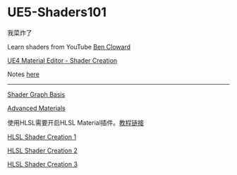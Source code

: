 # UE5-Shaders101

我菜炸了

Learn shaders from YouTube [Ben Cloward](https://www.youtube.com/@BenCloward)

[UE4 Material Editor - Shader Creation](https://www.youtube.com/playlist?list=PL78XDi0TS4lFlOVKsNC6LR4sCQhetKJqs)

Notes [here](/Notes/01-ShaderCreation/ShaderCreation.md)

-----

[Shader Graph Basis](https://www.youtube.com/playlist?list=PL78XDi0TS4lEBWa2Hpzg2SRC5njCcKydl)

[Advanced Materials](https://www.youtube.com/playlist?list=PL78XDi0TS4lGqHdLQGR2GHne85i9PebbN)

使用HLSL需要开启HLSL Material插件。[教程链接](https://wp.me/pd2QiM-47)

[HLSL Shader Creation 1](https://www.youtube.com/playlist?list=PL78XDi0TS4lEDHfahG4ddRwZ3AUrOIYcq)

[HLSL Shader Creation 2](https://www.youtube.com/playlist?list=PL78XDi0TS4lE772rZflLkFe-WdhYEV4WE)

[HLSL Shader Creation 3](https://www.youtube.com/playlist?list=PL78XDi0TS4lE6UnUO9OTC5M1Wo3bJLDe9)


